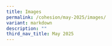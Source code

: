 ```yaml
---
title: Images
permalink: /cohesion/may-2025/images/
variant: markdown
description: ""
third_nav_title: May 2025
---
```

